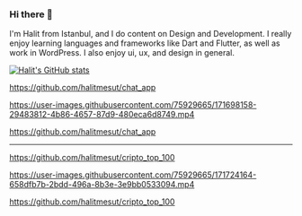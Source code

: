 ### Hi there 👋
I'm Halit from Istanbul, and I do content on Design and Development. I really enjoy learning languages and frameworks like Dart and Flutter, as well as work in WordPress. I also enjoy ui, ux, and design in general.

[![Halit's GitHub stats](https://github-readme-stats.vercel.app/api?username=halitmesut)](https://github.com/halitmesut/github-readme-stats)

https://github.com/halitmesut/chat_app

https://user-images.githubusercontent.com/75929665/171698158-29483812-4b86-4657-87d9-480eca6d8749.mp4


https://github.com/halitmesut/chat_app

____________________________________________

https://github.com/halitmesut/cripto_top_100 

https://user-images.githubusercontent.com/75929665/171724164-658dfb7b-2bdd-496a-8b3e-3e9bb0533094.mp4


https://github.com/halitmesut/cripto_top_100 

